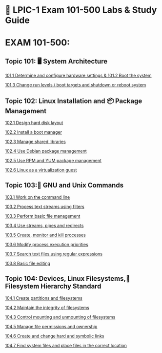 # 🔧 LPIC-1 Exam 101-500 Labs & Study Guide

# EXAM 101-500:
## Topic 101: 🖥️ System Architecture
[101.1 Determine and configure hardware settings & 101.2 Boot the system](https://github.com/Jose01000111/101.1-Determine-and-configure-hardware-settings.git)

[101.3 Change run levels / boot targets and shutdown or reboot system](https://github.com/Jose01000111/101.3-Change-run-levels-boot-targets-and-shutdown-or-reboot-system.git)

## Topic 102: Linux Installation and 📦 Package Management

[102.1 Design hard disk layout](https://github.com/Jose01000111/102.1-Disk_Layout_design.git)
 
[102.2 Install a boot manager](https://github.com/Jose01000111/LPIC1-102.2-Install-a-Boot-Manager.git)
 
[102.3 Manage shared libraries](https://github.com/Jose01000111/102.3-Managed-Shared-Libraries.git)
 
[102.4 Use Debian package management](https://github.com/Jose01000111/102.4-Use-Debian-Package-Management.git)
 
[102.5 Use RPM and YUM package management](https://github.com/Jose01000111/102.5-Use-RPM-and-YUM-package-management.git)
 
[102.6 Linux as a virtualization guest](https://github.com/Jose01000111/Linux-as-a-Virtualization-Guest.git)

## Topic 103:🐧 GNU and Unix Commands

[103.1 Work on the command line](https://github.com/Jose01000111/103.1-Work-on-the-command-line.git)
 
[103.2 Process text streams using filters](https://github.com/Jose01000111/103.2-Process-Text-Streams-Using-Filters.git)
 
[103.3 Perform basic file management]()
 
[103.4 Use streams, pipes and redirects]()
 
[103.5 Create, monitor and kill processes]()
 
[103.6 Modify process execution priorities]()
 
[103.7 Search text files using regular expressions]()
 
[103.8 Basic file editing]()

## Topic 104: Devices, Linux Filesystems,📂 Filesystem Hierarchy Standard

[104.1 Create partitions and filesystems]()
 
[104.2 Maintain the integrity of filesystems]()
 
[104.3 Control mounting and unmounting of filesystems]()
 
[104.5 Manage file permissions and ownership]()
 
[104.6 Create and change hard and symbolic links]()
 
[104.7 Find system files and place files in the correct location]()
